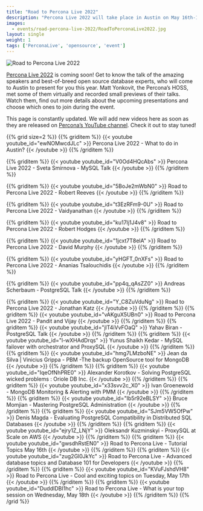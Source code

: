 ```yaml
---
title: "Road to Percona Live 2022"
description: "Percona Live 2022 will take place in Austin on May 16th-18th. Watch the previews of the best talks about open source technologies and databases."
images:
  - events/road-percona-live-2022/RoadToPerconaLive2022.jpg
layout: single
weight: 1
tags: ['PerconaLive', 'opensource', 'event']
---
```


![Road to Percona Live 2022](/events/road-percona-live-2022/RoadToPerconaLive2022.jpg)

[Percona Live 2022](https://www.percona.com/live/conferences) is coming soon! Get to know the talk of the amazing speakers and best-of-breed open source database experts, who will come to Austin to present for you this year. Matt Yonkovit, the Percona’s HOSS, met some of them virtually and recorded small previews of their talks. Watch them, find out more details about the upcoming presentations and choose which ones to join during the event.

This page is constantly updated. We will add new videos here as soon as they are released on [Percona’s YouTube channel](https://www.youtube.com/playlist?list=PLWhC0zeznqkksARJUELeOWOyueaHX0k3R). Check it out to stay tuned!

{{% grid size=2 %}}
{{% griditem %}}
  {{< youtube youtube_id="ewNOMwcdJLc" >}}
    Percona Live 2022 - What to do in Austin?
  {{< /youtube >}}
{{% /griditem %}}

{{% griditem %}}
  {{< youtube youtube_id="V0Od4HQcAbs" >}}
    Percona Live 2022 - Sveta Smirnova - MySQL Talk
  {{< /youtube >}}
{{% /griditem %}}

{{% griditem %}}
  {{< youtube youtube_id="5BoJe2mWbN0" >}}
    Road to Percona Live 2022 - Robert Reeves
  {{< /youtube >}}
{{% /griditem %}}

{{% griditem %}}
  {{< youtube youtube_id="t3EzRFm9-0U" >}}
    Road to Percona Live 2022 - Vaidyanathan
  {{< /youtube >}}
{{% /griditem %}}

{{% griditem %}}
  {{< youtube youtube_id="ku17Ij1J4v8" >}}
    Road to Percona Live 2022 - Robert Hodges
  {{< /youtube >}}
{{% /griditem %}}

{{% griditem %}}
  {{< youtube youtube_id="1jcxt7T8elA" >}}
    Road to Percona Live 2022 - David Murphy
  {{< /youtube >}}
{{% /griditem %}}

{{% griditem %}}
  {{< youtube youtube_id="yHGFT_0nXFs" >}}
    Road to Percona Live 2022 - Ananias Tsalouchidis
  {{< /youtube >}}
{{% /griditem %}}

{{% griditem %}}
  {{< youtube youtube_id="pp4q_qAsZZ0" >}}
    Andreas Scherbaum - PostgreSQL Talk
  {{< /youtube >}}
{{% /griditem %}}


{{% griditem %}}
  {{< youtube youtube_id="Y_C8ZuVduNg" >}}
    Road to Percona Live 2022 - Jonathan Katz
  {{< /youtube >}}
{{% /griditem %}}
{{% griditem %}}
  {{< youtube youtube_id="vAKguX5UBn0" >}}
    Road to Percona Live 2022 - Pandit and Vijay
  {{< /youtube >}}
{{% /griditem %}}
{{% griditem %}}
  {{< youtube youtube_id="jlT4iVvFOaQ" >}}
    Yahav Biran - PostgreSQL Talk
  {{< /youtube >}}
{{% /griditem %}}
{{% griditem %}}
  {{< youtube youtube_id="l-wXHAdDrqs" >}}
    Yunus Shaikh Kedar - MySQL failover with orchestrator and ProxySQL
  {{< /youtube >}}
{{% /griditem %}}
{{% griditem %}}
  {{< youtube youtube_id="hmg7LMzboNE" >}}
    Jean da Silva | Vinicius Grippa - PBM -The backup OpenSource tool for MongoDB
  {{< /youtube >}}
{{% /griditem %}}
{{% griditem %}}
  {{< youtube youtube_id="IqeOfNhPRE0" >}}
    Alexander Korotkov - Solving PostgreSQL wicked problems : Oriole DB Inc.
  {{< /youtube >}}
{{% /griditem %}}
{{% griditem %}}
  {{< youtube youtube_id="x33svv2c_X0" >}}
    Ivan Groenewold - MongoDB Monitoring & Alerting with PMM
  {{< /youtube >}}
{{% /griditem %}}
{{% griditem %}}
  {{< youtube youtube_id="Ib5r92eBLSY" >}}
    Bruce Momjian - Mastering PostgreSQL Administration
  {{< /youtube >}}
{{% /griditem %}}
{{% griditem %}}
  {{< youtube youtube_id="SJm5VW5OfPw" >}}
    Denis Magda - Evaluating PostgreSQL Compatibility in Distributed SQL Databases
  {{< /youtube >}}
{{% /griditem %}}
{{% griditem %}}
  {{< youtube youtube_id="ejry1Z_LNjY" >}}
    Oleksandr Kuzminskyi - ProxySQL at Scale on AWS
  {{< /youtube >}}
{{% /griditem %}}
{{% griditem %}}
  {{< youtube youtube_id="gwsdhRstEN0" >}}
    Road to Percona Live - Tutorial Topics May 16th
  {{< /youtube >}}
{{% /griditem %}}
{{% griditem %}}
  {{< youtube youtube_id="zug2Gl0JkYc" >}}
    Road to Percona Live - Advanced database topics and Database 101 for Developers
  {{< /youtube >}}
{{% /griditem %}}
{{% griditem %}}
  {{< youtube youtube_id="KVuFJshdVH8" >}}
    Road to Percona Live - Cool and exciting topics on Tuesday, May 17th
  {{< /youtube >}}
{{% /griditem %}}
{{% griditem %}}
  {{< youtube youtube_id="DuddIDBI1hc" >}}
    Road to Percona Live -  What is your top session on Wednesday, May 18th
  {{< /youtube >}}
{{% /griditem %}}
{{% /grid %}}